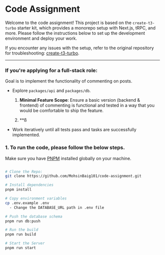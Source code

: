 # Code Assignment

Welcome to the code assignment! This project is based on the `create-t3-turbo` starter kit, which provides a monorepo setup with Next.js, tRPC, and more. Please follow the instructions below to set up the development environment and deploy your work.

If you encounter any issues with the setup, refer to the original repository for troubleshooting: [create-t3-turbo](https://github.com/t3-oss/create-t3-turbo).

---

### If you're applying for a full-stack role:
Goal is to implement the functionality of commenting on posts. 

- Explore `packages/api` and `packages/db`.

  1. **Minimal Feature Scope**: Ensure a basic version (backend & frontend) of commenting is functional and tested in a way that you would be comfortable to ship the feature. 

  2. **ß

- Work iteratively until all tests pass and tasks are successfully implemented.


### 1. To run the code, please follow the below steps.

Make sure you have [PNPM](https://pnpm.io/) installed globally on your machine.

```bash

# Clone the Repo: 
git clone https://github.com/MohsinBaig101/code-assignment.git

# Install dependencies
pnpm install

# Copy environment variables
cp .env.example .env
  - Change the DATABASE_URL path in .env file

# Push the database schema
pnpm run db:push

# Run the build
pnpm run build

# Start the Server
pnpm run start

```

